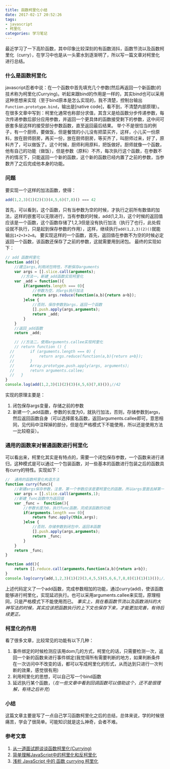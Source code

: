 ```yaml
---
title: 函数柯里化小结
date: 2017-02-17 20:52:26
tags:
- javascript
- 柯里化
categories: 学习笔记
---
```


最近学习了一下高阶函数，其中印象比较深刻的有函数消抖，函数节流以及函数柯里化（curry），在学习中也是从一头雾水到逐渐明了，所以写一篇文章对柯里化进行总结。
<!--more-->

### 什么是函数柯里化
javascript忍者中说：在一个函数中首先填充几个参数(然后再返回一个新函数)的技术称为柯里化(Currying)。听起来跟bind的作用是一样的，其实bind也可以采用这种思想来实现（至于bind原本是怎么实现的，我不清楚，控制台输出`Function.prototype.bind`，输出是[native code]，看不到，不清楚内部原理）。
在很多文章中写到：柯里化通常也称部分求值，其含义是给函数分步传递参数，每次传递参数后部分应用参数，并返回一个更具体的函数接受剩下的参数，这中间可嵌套多层这样的接受部分参数函数，直至返回最后结果。
举个不是很恰当的例子，有一个厨师，要做饭，但是餐馆的小儿没有把菜买齐，这样，小儿买一份原料，放在厨师厨房，再买一份，放在厨师厨房，等买齐了，叫厨师过来，好了，原料齐了，可以做饭了。这个时候，厨师利用原料，把饭做好。厨师就像一个函数，他有自己的功能（做饭），但是参数（原料）不齐，每次执行这个函数，在参数不齐的情况下，只能返回一个新的函数，这个新的函数已经内置了之前的参数，当参数齐了之后完成他本身的功能。

### 问题
要实现一个这样的加法函数，使得：

```js
add(1,2,3)(1)(2)(3)(4,5,6)(7,8)() === 42
```

首先，可以看到，这个函数，只有当参数为空的时候，才执行之前所有数值的加法，这样的嵌套可以无限进行，当有参数的时候，add(1,2,3)，这个时候的返回值应该是一个函数，这个函数存储了1,2,3但是没有执行加法（执行了也行，此处假设就不执行，只是起到保存参数的作用），这样，继续执行`add(1,2,3)(2)()`就能输出`1+2+3+2=8`。
要实现这样的一个函数，首先，返回值在参数不为空的时候必定返回一个函数，该函数还保存了之前的参数，这就需要用到闭包。
最终的实现如下：
```js
// add 函数柯里化
function add(){
	//建立args,利用闭包特性，不断保存arguments
	var args = [].slice.call(arguments);
       //方法一，新建_add函数实现柯里化
	var _add = function(){
		if(arguments.length === 0){
			//参数为空，对args执行加法
			return args.reduce(function(a,b){return a+b});
		}else {
			//否则，保存参数到args，返回一个函数
			[].push.apply(args,arguments);
			return _add;
		}
	}
	//返回_add函数
	return _add;

	// //方法二，使用arguments.callee实现柯里化
	// return function () {
  //       if (arguments.length === 0) {
  //           return args.reduce(function(a,b){return a+b});
  //       }
  //       Array.prototype.push.apply(args, arguments);
  //       return arguments.callee;
  //   }
}
console.log(add(1,2,3)(1)(2)(3)(4,5,6)(7,8)());//42
```

实现的原理主要是：
1. 闭包保存args变量，存储之前的参数
2. 新建一个_add函数，参数的长度为0，就执行加法，否则，存储参数到args，然后返回函数自身（可以选择匿名函数，返回arguments.callee即可，意思相同，见代码中注释掉的部分，但是在严格模式下不能使用，所以还是使用方法一比较稳妥）。

### 通用的函数来对普通函数进行柯里化
可以看出来，柯里化其实是有特点的，需要一个闭包保存参数，一个函数来进行递归，这种模式是可以通过一个包装函数，对一些基本的函数进行包装之后的函数具有curry的特性。实现如下：

```js
//  通用的函数柯里化构造方法
function curry(func){
	//新建args保存参数，注意，第一个参数应该是要柯里化的函数，所以args里面去掉第一个
	var args = [].slice.call(arguments,1);
	//新建_func函数作为返回值
	var _func =  function(){
		//参数长度为0，执行func函数，完成该函数的功能
		if(arguments.length === 0){
			return func.apply(this,args);
		}else {
			//否则，存储参数到闭包中，返回本函数
			[].push.apply(args,arguments);
			return _func;
		}
	}
	return _func;
}

function add(){
	return [].reduce.call(arguments,function(a,b){return a+b});
}
console.log(curry(add,1,2,3)(1)(2)(3,4,5,5)(5,6,6,7,8,8)(1)(1)(1)());//69
```

上述代码定义了一个add函数，完成参数相加的功能，通过curry(add)，使该函数能够进行柯里化，实现延迟执行。也可以采用arguments.callee来实现，原理相同，只是严格模式下不能使用而已。
*事实上，我在看函数节流以及函数消抖的大神写法的时候，其实应该把函数执行的上下文也保存下来，才能更加完善，有待后续更正。*

### 柯里化的作用
看了很多文章，比较常见的功能有以下几种：
1. 事件绑定的时候检测应该用dom几的方式，柯里化的话，只需要检测一次，返回一个新的函数来进行事件绑定(我觉得所有需要判断的地方，如果判断条件在一次访问中不改变的话，都可以写成柯里化的形式，从而达到只进行一次判断的效果，感觉很有用)
2. 利用柯里化的思想，可以自己写一个bind函数
3. 延迟执行某个函数，（*在一些文章中看到回调函数可以借助这个，还不是很理解，有待之后补充*）

### 小结
这篇文章主要是写了一点自己学习函数柯里化之后的总结，总体来说，学的时候很痛苦，学会了很简单。可能知识就是这么神奇，会者不难。


### 参考文章
1. [从一道面试题谈谈函数柯里化(Currying)](https://segmentfault.com/a/1190000008193605)
2. [简单理解JavaScript中的柯里化和反柯里化](https://gold.xitu.io/post/58a5879e1b69e6006d1e8748)
3. [浅析 JavaScript 中的 函数 currying 柯里化](http://www.cnblogs.com/zztt/p/4142891.html)
